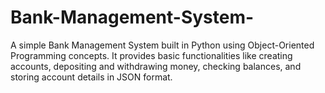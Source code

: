 # Bank-Management-System-
A simple Bank Management System built in Python using Object-Oriented Programming concepts.   It provides basic functionalities like creating accounts, depositing and withdrawing money, checking balances, and storing account details in JSON format.
